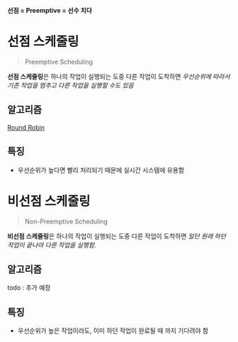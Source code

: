 **선점 = Preemptive = 선수 치다**
# 선점 스케줄링
> Preemptive Scheduling

**선점 스케줄링**은 하나의 작업이 실행되는 도중 다른 작업이 도착하면 *우선순위에 따라서 기존 작업을 멈추고 다른 작업을 실행할 수도 있음*
## 알고리즘
[Round Robin](cs/operating%20system/scheduler/Round%20Robin.md)
## 특징
- 우선순위가 높다면 빨리 처리되기 때문에 실시간 시스템에 유용함
# 비선점 스케줄링
> Non-Preemptive Scheduling

**비선점 스케줄링**은 하나의 작업이 실행되는 도중 다른 작업이 도착하면 *일단 원래 하던 작업이 끝나야 다른 작업을 실행함.*
## 알고리즘
todo : 추가 예정
## 특징
- 우선순위가 높은 작업이라도, 이미 하던 작업이 완료될 때 까지 기다려야 함